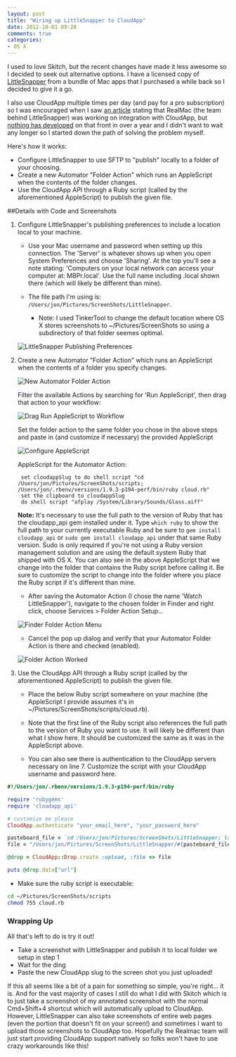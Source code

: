 ```yaml
---
layout: post
title: "Wiring up LittleSnapper to CloudApp"
date: 2012-10-01 09:28
comments: true
categories: 
- OS X
---
```


I used to love Skitch, but the recent changes have made it less awesome so I decided to seek out alternative options. I have a licensed copy of [LittleSnapper](http://www.realmacsoftware.com/littlesnapper/) from a bundle of Mac apps that I purchased a while back so I decided to give it a go.

I also use CloudApp multiple times per day (and pay for a pro subscription) so I was encouraged when I saw [an article](http://blog.getcloudapp.com/ember-in-the-house) stating that RealMac (the team behind LittleSnapper) was working on integration with CloudApp, but [nothing has developed](https://twitter.com/cloudapp/status/250758889249849344) on that front in over a year and I didn't want to wait any longer so I started down the path of solving the problem myself.

Here's how it works:

  * Configure LittleSnapper to use SFTP to "publish" locally to a folder of your choosing.
  * Create a new Automator "Folder Action" which runs an AppleScript when the contents of the folder changes.
  * Use the CloudApp API through a Ruby script (called by the aforementioned AppleScript) to publish the given file.

<!-- more -->

##Details with Code and Screenshots

1. Configure LittleSnapper's publishing preferences to include a location local to your machine. 

    * Use your Mac username and password when setting up this connection. The 'Server' is whatever shows up when you open System Preferences and choose 'Sharing'. At the top you'll see a note stating: 'Computers on your local network can access your computer at: MBPr.local'. Use the full name including .local shown there (which will likely be different than mine).
    
    * The file path I'm using is: `/Users/jon/Pictures/ScreenShots/LittleSnapper`. 

        * Note: I used TinkerTool to change the default location where OS X stores screenshots to ~/Pictures/ScreenShots so using a subdirectory of that folder seemes optimal.

    ![LittleSnapper Publishing Preferences](http://f.cl.ly/items/1G3P2f1z1Q0t1I1Z2C07/Screen%20Shot%202012-10-01%20at%209.40.07%20AM.png)

1. Create a new Automator "Folder Action" which runs an AppleScript when the contents of a folder you specify changes.

    ![New Automator Folder Action](http://f.cl.ly/items/0X1u2S2h43160Z2n0h0Q/Screen%20Shot%202012-10-01%20at%2010.21.50%20AM.png)

    Filter the available Actions by searching for 'Run AppleScript', then drag that action to your workflow:

    ![Drag Run AppleScript to Workflow](http://f.cl.ly/items/3D0G1g0H2K1O222M2t3A/Screen%20Shot%202012-10-01%20at%2010.25.35%20AM.png)

    Set the folder action to the same folder you chose in the above steps and paste in (and customize if necessary) the provided AppleScript     

    ![Configure AppleScript](http://f.cl.ly/items/3o1Q2j0K2h0P0l0p2j1a/Screen%20Shot%202012-10-01%20at%2010.26.56%20AM.png)

    AppleScript for the Automator Action:

        set cloudappSlug to do shell script "cd /Users/jon/Pictures/ScreenShots/scripts; /Users/jon/.rbenv/versions/1.9.3-p194-perf/bin/ruby cloud.rb"
        set the clipboard to cloudappSlug
        do shell script "afplay /System/Library/Sounds/Glass.aiff"
      
    **Note:** It's necessary to use the full path to the version of Ruby that has the cloudapp_api gem installed under it. Type `which ruby` to show the full path to your currently executable Ruby and be sure to `gem install cloudapp_api` or `sudo gem install cloudapp_api` under that same Ruby version. Sudo is only required if you're not using a Ruby version management solution and are using the default system Ruby that shipped with OS X. You can also see in the above AppleScript that we change into the folder that contains the Ruby script before calling it. Be sure to customize the script to change into the folder where you place the Ruby script if it's different than mine.

    * After saving the Automator Action (I chose the name 'Watch LittleSnapper'), navigate to the chosen folder in Finder and right click, choose Services > Folder Action Setup... 
    
    ![Finder Folder Action Menu](http://f.cl.ly/items/1N06122b3x0d2q1q411Q/Screen%20Shot%202012-10-01%20at%2010.55.48%20AM.png)
    
    * Cancel the pop up dialog and verify that your Automator Folder Action is there and checked (enabled).
    
    ![Folder Action Worked](http://f.cl.ly/items/2d1z1l3G1o1S2p1K3w3h/Screen%20Shot%202012-10-01%20at%2010.57.05%20AM.png)

1. Use the CloudApp API through a Ruby script (called by the aforementioned AppleScript) to publish the given file.
                                                            
    * Place the below Ruby script somewhere on your machine (the AppleScript I provide assumes it's in ~/Pictures/ScreenShots/scripts/cloud.rb). 
 
    * Note that the first line of the Ruby script also references the full path to the version of Ruby you want to use. It will likely be different than what I show here. It should be customized the same as it was in the AppleScript above.

    * You can also see there is authentication to the CloudApp servers necessary on line 7. Customize the script with your CloudApp username and password here. 
  
```ruby
#!/Users/jon/.rbenv/versions/1.9.3-p194-perf/bin/ruby

require 'rubygems'
require 'cloudapp_api'

# customize me please
CloudApp.authenticate "your_email_here", "your_password_here"

pasteboard_file = `cd /Users/jon/Pictures/ScreenShots/LittleSnapper; ls -td * | head -1`
file = "/Users/jon/Pictures/ScreenShots/LittleSnapper/#{pasteboard_file.chomp}"

@drop = CloudApp::Drop.create :upload, :file => file

puts @drop.data["url"]
```

  * Make sure the ruby script is executable:

```bash
cd ~/Pictures/ScreenShots/scripts
chmod 755 cloud.rb
```

### Wrapping Up

All that's left to do is try it out!

  * Take a screenshot with LittleSnapper and publish it to local folder we setup in step 1
  * Wait for the ding
  * Paste the new CloudApp slug to the screen shot you just uploaded! 

If this all seems like a bit of a pain for something so simple, you're right... it is. And for the vast majority of cases I still do what I did with Skitch which is to just take a screenshot of my annotated screenshot with the normal Cmd+Shift+4 shortcut which will automatically upload to CloudApp. However, LittleSnapper can also take screenshots of entire web pages (even the portion that doesn't fit on your screen!) and sometimes I want to upload those screenshots to CloudApp too. Hopefully the Realmac team will just start providing CloudApp support natively so folks won't have to use crazy workarounds like this!
